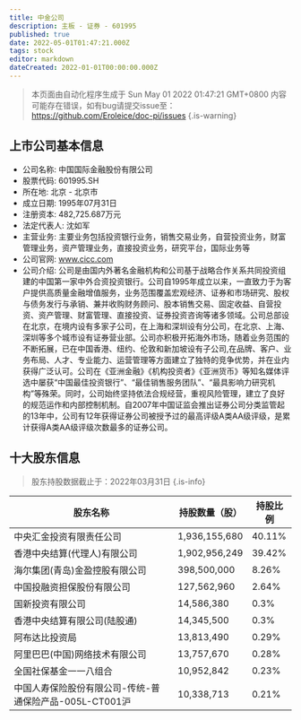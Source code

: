 ```yaml
---
title: 中金公司
description: 主板 - 证券 - 601995
published: true
date: 2022-05-01T01:47:21.000Z
tags: stock
editor: markdown
dateCreated: 2022-01-01T00:00:00.000Z
---
```


> 本页面由自动化程序生成于 Sun May 01 2022 01:47:21 GMT+0800
> 内容可能存在错误，如有bug请提交issue至：https://github.com/Eroleice/doc-pi/issues
{.is-warning}

## 上市公司基本信息
- 公司名称: 中国国际金融股份有限公司
- 股票代码: 601995.SH
- 所在地: 北京 - 北京市
- 成立日期: 1995年07月31日
- 注册资本: 482,725.687万元
- 法定代表人: 沈如军
- 主营业务: 主要业务包括投资银行业务，销售交易业务，自营投资业务，财富管理业务，资产管理业务，直接投资业务，研究平台，国际业务等
- 公司官网: www.cicc.com
- 公司介绍: 公司是由国内外著名金融机构和公司基于战略合作关系共同投资组建的中国第一家中外合资投资银行。公司自1995年成立以来，一直致力于为客户提供高质量金融增值服务，业务范围覆盖宏观经济、证券和市场研究、股权与债务发行与承销、兼并收购财务顾问、股本销售交易、固定收益、自营投资、资产管理、财富管理、直接投资、证券投资咨询等诸多领域。公司总部设在北京，在境内设有多家子公司，在上海和深圳设有分公司，在北京、上海、深圳等多个城市设有证券营业部。公司亦积极开拓海外市场，随着业务范围的不断拓展，已在中国香港、纽约、伦敦和新加坡设有子公司,在品牌、客户、业务布局、人才、专业能力、运营管理等方面建立了独特的竞争优势，并在业内获得广泛认可。公司在《亚洲金融》《机构投资者》《亚洲货币》等知名媒体评选中屡获“中国最佳投资银行”、“最佳销售服务团队”、“最具影响力研究机构”等殊荣。同时，公司始终坚持依法合规经营，重视风险管理，建立了良好的规范运作和内部控制机制。自2007年中国证监会推出证券公司分类监管起的13年中，公司有12年获得证券公司被授予过的最高评级A类AA级评级，是累计获得A类AA级评级次数最多的证券公司。


## 十大股东信息
> 股东持股数据截止于：2022年03月31日
{.is-info}

| 股东名称 | 持股数量（股） | 持股比例 |
| --- | --- | --- |
| 中央汇金投资有限责任公司 | 1,936,155,680 | 40.11% |
| 香港中央结算(代理人)有限公司 | 1,902,956,249 | 39.42% |
| 海尔集团(青岛)金盈控股有限公司 | 398,500,000 | 8.26% |
| 中国投融资担保股份有限公司 | 127,562,960 | 2.64% |
| 国新投资有限公司 | 14,586,380 | 0.3% |
| 香港中央结算有限公司(陆股通) | 14,345,500 | 0.3% |
| 阿布达比投资局 | 13,813,490 | 0.29% |
| 阿里巴巴(中国)网络技术有限公司 | 13,757,670 | 0.28% |
| 全国社保基金一一八组合 | 10,952,842 | 0.23% |
| 中国人寿保险股份有限公司-传统-普通保险产品-005L-CT001沪 | 10,338,713 | 0.21% |




